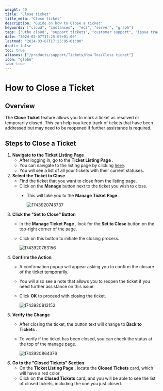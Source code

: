 ```yaml
---
weight: 40
title: "Close ticket"
title_meta: "Close ticket"
description: "Guide on how to Close a ticket"
keywords: ["cloud", "instances",  "ec2", "server", "graph"]
tags: ["utho cloud", "support tickets", "customer support", "issue tracking", "cloud helpdesk"]
date: "2024-03-07T17:25:05+01:00"
lastmod: "2024-03-07T17:25:05+01:00"
draft: false
toc: true
aliases: ["/products/support/Tickets/How Tos/Close ticket"]
icon: "globe"
tab: true
---
```


# **How to Close a Ticket**

## **Overview**

The **Close Ticket** feature allows you to mark a ticket as resolved or temporarily closed. This can help you keep track of tickets that have been addressed but may need to be reopened if further assistance is required.

## **Steps to Close a Ticket**

1. **Navigate to the Ticket Listing Page**
   * After logging in, go to the  **Ticket Listing Page** .
   * You can navigate to the listing page by clicking [here](https://console.utho.com/ticket "Ticket Listing Page").
   * You will see a list of all your tickets with their current statuses.
2. **Select the Ticket to Close**
   * Find the ticket that you want to close from the listing page.
   * Click on the **Manage** button next to the ticket you wish to close.
     * This will take you to the  **Manage Ticket Page** .

       ![1743920745737](image/index/1743920745737.png)
3. **Click the "Set to Close" Button**
   * In the  **Manage Ticket Page** , look for the **Set to Close** button on the top-right corner of the page.
   * Click on this button to initiate the closing process.

     ![1743920783156](image/index/1743920783156.png)
4. **Confirm the Action**
   * A confirmation popup will appear asking you to confirm the closure of the ticket temporarily.
   * You will also see a note that allows you to reopen the ticket if you need further assistance on this issue.
   * Click **OK** to proceed with closing the ticket.

     ![1743920813152](image/index/1743920813152.png)
5. **Verify the Change**
   * After closing the ticket, the button text will change to  **Back to Tickets** .
   * To verify if the ticket has been closed, you can check the status at the top of the manage page.

     ![1743920864376](image/index/1743920864376.png)
6. **Go to the "Closed Tickets" Section**
   * On the  **Ticket Listing Page** , locate the **Closed Tickets** card, which will have a red color.
   * Click on the **Closed Tickets** card, and you will be able to see the list of closed tickets, including the one you just closed.
